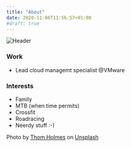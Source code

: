 ```yaml
---
title: "About"
date: 2020-11-06T11:56:57+01:00
#draft: true
---
```


![Header](/about/thom-holmes-k-xKzowQRn8-unsplash.jpg)

### Work
- Lead cloud managemt specialist @VMware 

### Interests

- Family 
- MTB (when time permits)
- Crossfit
- Roadracing
- Neerdy stuff :-) 

<span>Photo by <a href="https://unsplash.com/@thomholmes?utm_source=unsplash&amp;utm_medium=referral&amp;utm_content=creditCopyText">Thom Holmes</a> on <a href="https://unsplash.com/s/photos/about?utm_source=unsplash&amp;utm_medium=referral&amp;utm_content=creditCopyText">Unsplash</a></span>
